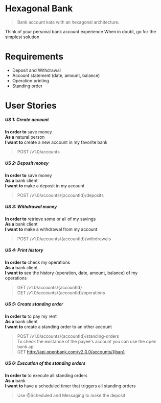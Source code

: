 # Hexagonal Bank

> Bank account kata with an hexagonal architecture.

Think of your personal bank account experience When in doubt, go for the simplest solution

# Requirements
- Deposit and Withdrawal
- Account statement (date, amount, balance)
- Operation printing
- Standing order

# User Stories

##### US 1: Create account
**In order to** save money  
**As a** natural person  
**I want to** create a new account in my favorite bank  
> POST /v1.0/accounts

##### US 2: Deposit money
**In order to** save money  
**As a** bank client  
**I want to** make a deposit in my account  
> POST /v1.0/accounts/{accountId}/deposits

##### US 3: Withdrawal money
**In order to** retrieve some or all of my savings  
**As a** bank client  
**I want to** make a withdrawal from my account  
> POST /v1.0/accounts/{accountId}/withdrawals

##### US 4: Print history
**In order to** check my operations  
**As a** bank client  
**I want to** see the history (operation, date, amount, balance)  of my operations  
> GET /v1.0/accounts/{accountId}  
> GET /v1.0/accounts/{accountId}/operations

##### US 5: Create standing order
**In order to** to pay my rent  
**As a** bank client  
**I want to** create a standing order to an other account  
> POST /v1.0/accounts/{accountId}/standing-orders  
> To check the existance of the payee's account you can use the open bank api  
> GET http://api.openbank.com/v2.0.0/accounts/{iban}  

##### US 6: Execution of the standing orders
**In order to** to execute all standing orders  
**As a** bank  
**I want to** have a scheduled timer that triggers all standing orders  
> Use @Scheduled and Messaging to make the deposit
